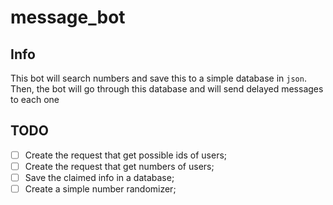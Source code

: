 # message_bot
## Info
This bot will search numbers and save this to a simple database in `json`.
Then, the bot will go through this database and will send delayed messages to each one

## TODO
- [ ] Create the request that get possible ids of users;
- [ ] Create the request that get numbers of users;
- [ ] Save the claimed info in a database;
- [ ] Create a simple number randomizer;
